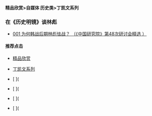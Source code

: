 #### 精品欣赏>自媒体 历史类>丁凯文系列
### 在《历史明镜》谈林彪

- [001 为何韩战后期林彪怯战？ （《中国研究院》第48次研讨会精选 ）](https://youtu.be/3YBkwHAveQ4)


#### 推荐点击
- [精品欣赏](https://summer200.github.io/content/main)
- [丁凯文系列](https://summer200.github.io/content/DingKaiwen)



- [   ](
- [   ](
- [   ](
- [   ](
